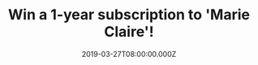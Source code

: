 ---
campaign-uuid: "c-5e25a452-96fa-4c90-8ae9-ed8f25cdbc74"
type: "Preview"
category: "Gifts"
date: "2019-03-27T08:00:00.000Z"
end-date: "2019-03-29T12:00:00.000Z"
disable-form: false
is_promoted: true
has_entry_page: true
title: "Win a 1-year subscription to 'Marie Claire'!"
competition-description: "<p>Mother's day is just around the corner. So what are you\
  \ waiting for to tell your mum how much you love her? Show her just how much she\
  \ means to you with a subscription to her favourite magazine, Marie Claire, this\
  \ Mother’s Day!</p> <p>At Marie Claire they aim to inspire every woman who wants\
  \ to think smart and look amazing. We are giving away a 1-year subscription to 'Marie\
  \ Claire' to one of our lucky members. Click below for a chance to win.</p>\n"
hero-header: "Win a 1-year subscription to 'Marie Claire'!"
terms-confirmation: "N/A"
banner-img: "https://assets.expresslyapp.com/asset-e9c35da0-795e-4932-ac28-7d8cfdef2132.jpg"
logo-left-href: "aaa.nme.com"
logo-left-image: "https://assets.expresslyapp.com/asset-04639d64-35fd-4460-a2f3-1116594b824c.jpg"
logo-left-title: "NME AAA"
bg-image-hero: "https://assets.expresslyapp.com/asset-4e3e9c3e-7059-4e61-acba-bd6a1c918896.jpg"
bg-image-first: "https://assets.expresslyapp.com/asset-54cee331-3126-4368-ad90-6f64d0da8f90.jpg"
section1-content: "<p>Treat your Mother our yourself to a 1-year subscription to your\
  \ favourite magazine: Marie Claire! The iconic glossy magazine for women who want\
  \ to Think Smart and Look Amazing.</p>\n<p>Each issue is a glossy package full of\
  \ the latest fashion and beauty trends, combined with intelligent, thought-provoking\
  \ features. For a Mother's day special competition, we are giving away a 1-year\
  \ subscription to Marie Claire paper magazine for you to treat your Mother or spoil\
  \ yourself!</p>\n<p>Enter the form below for a chance to win before midday Friday\
  \ 29th and maybe you'll be our lucky winner! Good luck!</p>\n"
entry-title: "Win a 1-year subscription to 'Marie Claire'!"
entry-content: "<p>Enter the draw to win a 1-year subscription to 'Marie Claire' by\
  \ entering below before 12:00pm on 29th of March 2019.</p>\n"
has-winner: false
prize-description: "A 1-year subscription to 'Marie Claire'"
special-conditions: "Multiple entries are allowed up to one every day\r\nWinner will\
  \ be selected after competition closes on midday Friday 29th. We'll contact the\
  \ winner by email and phone on Friday afternoon. The winner will provide a gift\
  \ address, if different from their own address."
country-restrictions:
- "GB"
---